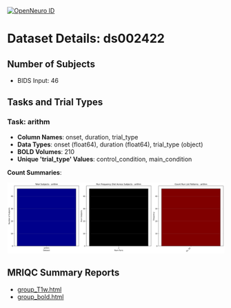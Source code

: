 [![OpenNeuro ID](https://img.shields.io/badge/OpenNeuro_Dataset-ds002422-blue?style=for-the-badge)](https://openneuro.org/datasets/ds002422)

# Dataset Details: ds002422

## Number of Subjects
- BIDS Input: 46

## Tasks and Trial Types
### Task: arithm
- **Column Names**: onset, duration, trial_type
- **Data Types**: onset (float64), duration (float64), trial_type (object)
- **BOLD Volumes**: 210
- **Unique 'trial_type' Values**: control_condition, main_condition

**Count Summaries**:

![arithm arithm_summary.png](basics_out/arithm_summary.png)

## MRIQC Summary Reports
- [group_T1w.html](https://htmlpreview.github.io/?https://github.com/demidenm/openneuro_glmfitlins/blob/main/statsmodel_specs/ds002422/mriqc_summary/group_T1w.html)
- [group_bold.html](https://htmlpreview.github.io/?https://github.com/demidenm/openneuro_glmfitlins/blob/main/statsmodel_specs/ds002422/mriqc_summary/group_bold.html)
